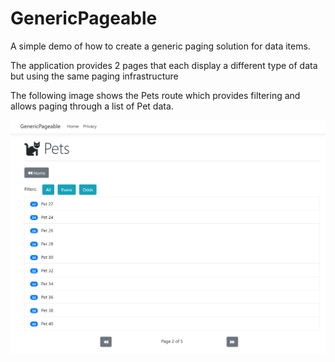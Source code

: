 # GenericPageable

A simple demo of how to create a generic paging solution for data items.

The application provides 2 pages that each display a different type of data but using the same paging infrastructure

The following image shows the Pets route which provides filtering and allows paging through a list of Pet data.

![alt text](https://github.com/dneimke/GenericPageable/blob/master/paging-example.png?raw=true)
